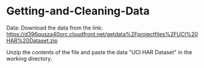 Getting-and-Cleaning-Data
=========================

Data:
Download the data from the link: https://d396qusza40orc.cloudfront.net/getdata%2Fprojectfiles%2FUCI%20HAR%20Dataset.zip 

Unzip the contents of the file and paste the data "UCI HAR Dataset" in the working directory.



